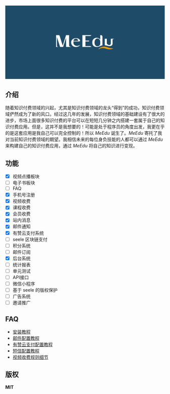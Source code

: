 <p align="center"><img src="public/images/meedu.png"/></p>

## 介绍

随着知识付费领域的兴起，尤其是知识付费领域的龙头“得到”的成功，知识付费领域俨然成为了新的风口。经过这几年的发展，知识付费领域的基础建设有了很大的进步，市场上面很多知识付费的平台可以在短短几分钟之内搭建一套属于自己的知识付费应用。但是，这并不是我想要的！可能是处于程序员的角度出发，我更在乎的是这套应用是我自己可以完全控制的！所以 *MeEdu* 诞生了。*MeEdu* 寄托了我对当前知识付费领域的期望。我相信未来的每位身负技能的人都可以通过 *MeEdu* 来构建自己的知识付费应用，通过 *MeEdu* 将自己的知识进行变现。

## 功能

- [x] 视频点播板块
- [ ] 电子书板块
- [ ] FAQ
- [x] 手机号注册
- [x] 视频收费
- [x] 课程收费
- [x] 会员收费
- [x] 站内消息
- [x] 邮件通知
- [x] 有赞云支付系统
- [ ] seele 区块链支付
- [ ] 积分系统
- [ ] 邮件订阅
- [x] 后台系统
- [ ] 统计报表
- [ ] 单元测试
- [ ] API接口
- [ ] 微信小程序
- [ ] 基于 seele 的版权保护
- [ ] 广告系统
- [ ] 邀请推广

## FAQ

- [安装教程](readme.md)
- [邮件配置教程](readme.md)
- [有赞云支付配置教程](readme.md)
- [短信配置教程](readme.md)
- [视频收费规则细节](readme.md)

## 版权

**MIT**
